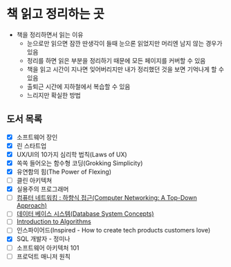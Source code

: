 # 책 읽고 정리하는 곳

- 책을 정리하면서 읽는 이유
  - 눈으로만 읽으면 잠깐 딴생각이 들때 눈으론 읽었지만 머리엔 남지 않는 경우가 있음
  - 정리를 하면 읽은 부분을 정리하기 때문에 모든 페이지를 커버할 수 있음
  - 책을 읽고 시간이 지나면 잊어버리지만 내가 정리했던 것을 보면 기억나게 할 수 있음
  - 출퇴근 시간에 지하철에서 복습할 수 있음
  - 느리지만 확실한 방법

## 도서 목록

- [x] 소프트웨어 장인
- [x] 린 스타트업
- [x] UX/UI의 10가지 심리학 법칙(Laws of UX)
- [x] 쏙쏙 들어오는 함수형 코딩(Grokking Simplicity)
- [x] 유연함의 힘(The Power of Flexing)
- [ ] 클린 아키텍쳐
- [x] 실용주의 프로그래머
- [ ] [컴퓨터 네트워킹 : 하향식 접근(Computer Networking: A Top-Down Approach)](http://www.yes24.com/Product/Goods/112228953)
- [ ] [데이터 베이스 시스템(Database System Concepts)](http://www.yes24.com/Product/Goods/103156919)
- [ ] [Introduction to Algorithms](http://www.yes24.com/Product/Goods/13776831)
- [ ] 인스파이어드(Inspired - How to create tech products customers love)
- [x] SQL 개발자 - 정미나
- [ ] 소프트웨어 아키텍처 101
- [ ] 프로덕트 매니저 원칙
